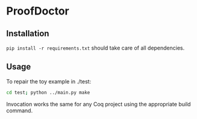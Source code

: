 # ProofDoctor

## Installation

`pip install -r requirements.txt` should take care of all dependencies.


## Usage

To repair the toy example in ./test:
```bash
cd test; python ../main.py make
```
Invocation works the same for any Coq project using the appropriate build command.
